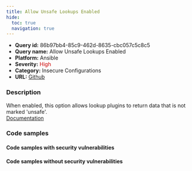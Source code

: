 ```yaml
---
title: Allow Unsafe Lookups Enabled
hide:
  toc: true
  navigation: true
---
```


<style>
  .highlight .hll {
    background-color: #ff171742;
  }
  .md-content {
    max-width: 1100px;
    margin: 0 auto;
  }
</style>

-   **Query id:** 86b97bb4-85c9-462d-8635-cbc057c5c8c5
-   **Query name:** Allow Unsafe Lookups Enabled
-   **Platform:** Ansible
-   **Severity:** <span style="color:#C00">High</span>
-   **Category:** Insecure Configurations
-   **URL:** [Github](https://github.com/Checkmarx/kics/tree/master/assets/queries/ansible/config/allow_unsafe_lookups_enabled)

### Description
When enabled, this option allows lookup plugins to return data that is not marked 'unsafe'.<br>
[Documentation](https://docs.ansible.com/ansible/latest/reference_appendices/config.html#default-allow-unsafe-lookups)

### Code samples
#### Code samples with security vulnerabilities


#### Code samples without security vulnerabilities
